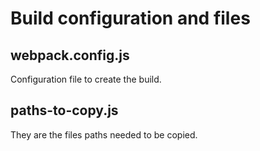 # Build configuration and files

## webpack.config.js
Configuration file to create the build.

## paths-to-copy.js
They are the files paths needed to be copied.